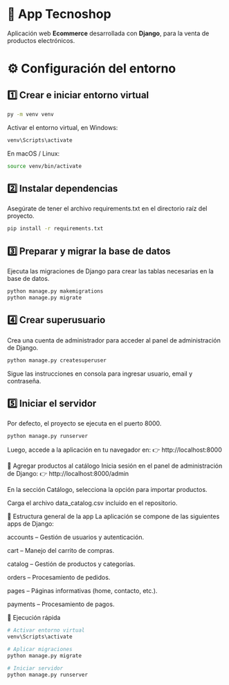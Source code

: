 # 🛒 App Tecnoshop  
Aplicación web **Ecommerce** desarrollada con **Django**, para la venta de productos electrónicos.


# ⚙️ Configuración del entorno

## 1️⃣ Crear e iniciar entorno virtual
```bash
py -m venv venv
```

Activar el entorno virtual, en Windows:
```bash
venv\Scripts\activate
```
En macOS / Linux:
```bash
source venv/bin/activate
```
## 2️⃣ Instalar dependencias
Asegúrate de tener el archivo requirements.txt en el directorio raíz del proyecto.
```bash
pip install -r requirements.txt
```
## 3️⃣ Preparar y migrar la base de datos
Ejecuta las migraciones de Django para crear las tablas necesarias en la base de datos.
```bash
python manage.py makemigrations
python manage.py migrate
```
## 4️⃣ Crear superusuario
Crea una cuenta de administrador para acceder al panel de administración de Django.

```bash
python manage.py createsuperuser
```
Sigue las instrucciones en consola para ingresar usuario, email y contraseña.

## 5️⃣ Iniciar el servidor
Por defecto, el proyecto se ejecuta en el puerto 8000.

```bash
python manage.py runserver
```
Luego, accede a la aplicación en tu navegador en:
👉 http://localhost:8000

🧾 Agregar productos al catálogo
Inicia sesión en el panel de administración de Django:
👉 http://localhost:8000/admin

En la sección Catálogo, selecciona la opción para importar productos.

Carga el archivo data_catalog.csv incluido en el repositorio.

🚀 Estructura general de la app
La aplicación se compone de las siguientes apps de Django:

accounts – Gestión de usuarios y autenticación.

cart – Manejo del carrito de compras.

catalog – Gestión de productos y categorías.

orders – Procesamiento de pedidos.

pages – Páginas informativas (home, contacto, etc.).

payments – Procesamiento de pagos.

🧩 Ejecución rápida
```bash
# Activar entorno virtual
venv\Scripts\activate

# Aplicar migraciones
python manage.py migrate

# Iniciar servidor
python manage.py runserver
```